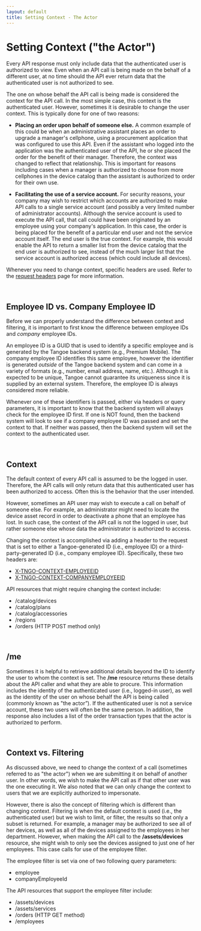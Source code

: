 ```yaml
---
layout: default
title: Setting Context - The Actor
---
```


# Setting Context ("the Actor")
Every API response must only include data that the authenticated user is authorized to view. Even when an API call is being made on the behalf of a different user, at no time should the API ever return data that the authenticated user is not authorized to see.

The one on whose behalf the API call is being made is considered the context for the API call. In the most simple case, this context is the authenticated user. However, sometimes it is desirable to change the user context. This is typically done for one of two reasons:

* **Placing an order upon behalf of someone else.** A common example of this could be when an administrative assistant places an order to upgrade a manager's cellphone, using a procurement application that was configured to use this API. Even if the assistant who logged into the application was the authenticated user of the API, he or she placed the order for the benefit of their manager. Therefore, the context was changed to reflect that relationship. This is important for reasons including cases when a manager is authorized to choose from more cellphones in the device catalog than the assistant is authorized to order for their own use. 

* **Facilitating the use of a service account.** For security reasons, your company may wish to restrict which accounts are authorized to make API calls to a single service account (and possibly a very limited number of administrator accounts). Although the service account is used to execute the API call, that call could have been originated by an employee using your company's application. In this case, the order is being placed for the benefit of a particular end user and not the service account itself. The end user is the true context. For example, this would enable the API to return a smaller list from the device catalog that the end user is authorized to see, instead of the much larger list that the service account is authorized access (which could include all devices). 

Whenever you need to change context, specific headers are used. Refer to the [request headers]({{site.url}}/concepts/headers/) page for more information.

<br/>

## Employee ID vs. Company Employee ID

Before we can properly understand the difference between context and filtering, it is important to first know the difference between employee IDs and *company* employee IDs. 

An employee ID is a GUID that is used to identify a specific employee and is generated by the Tangoe backend system (e.g., Premium Mobile). The company employee ID identifies this same employee, however the identifier is generated *outside* of the Tangoe backend system and can come in a variety of formats (e.g., number, email address, name, etc.). Although it is expected to be unique, Tangoe cannot guarantee its uniqueness since it is supplied by an external system. Therefore, the employee ID is always considered more reliable.

Whenever one of these identifiers is passed, either via headers or query parameters, it is important to know that the backend system will always check for the employee ID first. If one is NOT found, then the backend system will look to see if a company employee ID was passed and set the context to that. If neither was passed, then the backend system will set the context to the authenticated user. 

<br/>

## Context

The default context of every API call is assumed to be the logged in user. Therefore, the API calls will only return data that this authenticated user has been authorized to access. Often this is the behavior that the user intended. 

However, sometimes an API user may wish to execute a call on behalf of someone else. For example, an administrator might need to locate the device asset record in order to deactivate a phone that an employee has lost. In such case, the context of the API call is not the logged in user, but rather someone else whose data the administrator is authorized to access.

Changing the context is accomplished via adding a header to the request that is set to either a Tangoe-generated ID (i.e., employee ID) or a third-party-generated ID (i.e., company employee ID). Specifically, these two headers are:

* [X-TNGO-CONTEXT-EMPLOYEEID]({{site.url}}/concepts/headers/)
* [X-TNGO-CONTEXT-COMPANYEMPLOYEEID]({{site.url}}/concepts/headers/)

API resources that might require changing the context include:

* /catalog/devices
* /catalog/plans
* /catalog/accessories
* /regions
* /orders (HTTP POST method only)

<br/>

## /me

Sometimes it is helpful to retrieve additional details beyond the ID to identify the user to whom the context is set. The **/me** resource returns these details about the API caller and what they are able to procure. This information includes the identity of the authenticated user (i.e., logged-in user), as well as the identity of the user on whose behalf the API is being called (commonly known as "the actor”). If the authenticated user is not a service account, these two users will often be the same person. In addition, the response also includes a list of the order transaction types that the actor is authorized to perform. 

<br/>

## Context vs. Filtering

As discussed above, we need to change the context of a call (sometimes referred to as "the actor") when we are submitting it on behalf of another user. In other words, we wish to make the API call as if that other user was the one executing it. We also noted that we can only change the context to users that we are explicitly authorized to impersonate.

However, there is also the concept of filtering which is different than changing context. Filtering is when the default context is used (i.e., the authenticated user) but we wish to limit, or filter, the results so that only a subset is returned. For example, a manager may be authorized to see all of her devices, as well as all of the devices assigned to the employees in her department. However, when making the API call to the **/assets/devices** resource, she might wish to only see the devices assigned to just one of her employees. This case calls for use of the employee filter.

The employee filter is set via one of two following query parameters: 

* employee
* companyEmployeeId

The API resources that support the employee filter include:

* /assets/devices
* /assets/services
* /orders (HTTP GET method)
* /employees
